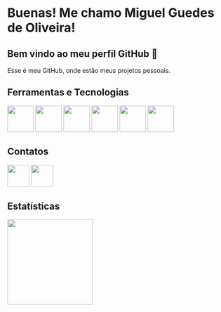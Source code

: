 # Buenas! Me chamo Miguel Guedes de Oliveira! 
## Bem vindo ao meu perfil GitHub 👋

<p>
  Esse é meu GitHub, onde estão meus projetos pessoais.
  
</p>

## Ferramentas e Tecnologias
<div>
<img src="https://cdn.jsdelivr.net/gh/devicons/devicon@latest/icons/dart/dart-original.svg" width="60" height="60"/>
<img src="https://cdn.jsdelivr.net/gh/devicons/devicon@latest/icons/flutter/flutter-original.svg" width="60" height="60"/>
<img src="https://cdn.jsdelivr.net/gh/devicons/devicon@latest/icons/kotlin/kotlin-original.svg" width="60" height="60"/> 
<img src="https://cdn.jsdelivr.net/gh/devicons/devicon@latest/icons/java/java-original.svg" width="60" height="60"/> 
<img src="https://cdn.jsdelivr.net/gh/devicons/devicon@latest/icons/mysql/mysql-original-wordmark.svg" width="60" height="60"/>
<img src="https://cdn.jsdelivr.net/gh/devicons/devicon@latest/icons/javascript/javascript-original.svg" width="60" height="60"/>
</div>

## Contatos

<div>
<a href="https://www.linkedin.com/in/miguel-guedes-de-oliveira"><img src="https://cdn.jsdelivr.net/gh/devicons/devicon@latest/icons/linkedin/linkedin-original.svg" width="50" height="50"/></a>
<a href="mailto:miguelguedes.oli@gmail.com"><img src="https://img.icons8.com/?size=100&id=P7UIlhbpWzZm&format=png&color=000000" width="50" height="50"/></a>

</div>

## Estatísticas

<div>
<a href="https://github.com/Miguel-Galli">
<img loading="lazy" height="195em" src="https://github-readme-stats.vercel.app/api/top-langs/?username=Miguel-Galli&layout=compact&langs_count=7&theme=dark"/>
<picture>
  <source
    srcset="https://github-readme-stats.vercel.app/api?username=Miguel-Galli&show_icons=true&theme=dark"
    media="(prefers-color-scheme: dark)"
  />
</picture>
</div>
